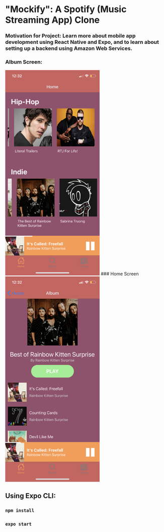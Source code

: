 # "Mockify": A Spotify (Music Streaming App) Clone 
### Motivation for Project: Learn more about mobile app development using React Native and Expo, and to learn about setting up a backend using Amazon Web Services.

### Album Screen:
<img src="IMG_5146.PNG" alt="albumscreen" width="300">
### Home Screen
<img src="IMG_5145.PNG" alt="homescreen" width="300">

## Using Expo CLI:
### `npm install`
### `expo start`

